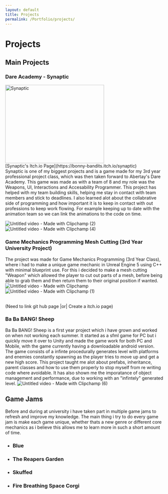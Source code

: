 ```yaml
---
layout: default
title: Projects
permalink: /Portfolio/projects/
---
```


# Projects

## Main Projects

### Dare Academy - Synaptic
<img width="315" height="250" alt="Synaptic" src="https://github.com/user-attachments/assets/a12b8fc3-fe75-453e-8ef8-0454fba62356" />
<br/>
[Synaptic's Itch.io Page](https://bonny-bandits.itch.io/synaptic)
<br/> 
Synaptic is one of my biggest projects and is a game made for my 3rd year professional project class, which was then taken forward to Abertay's Dare Academy. This game was made as with a team of 8 and my role was the Weapons, UI, Interactions and Accesability Programmer. This project has helped with my team building skills, helping me stay in contact with team members and stick to deadlines. I also learned alot about the collabrative side of programming and how important it is to keep in contact with out professions to keep work flowing. For example keeping up to date with the animation team so we can link the animations to the code on time.

![Untitled video - Made with Clipchamp (2)](https://github.com/user-attachments/assets/1824a971-2345-48c7-9ce0-2a717f8f2ba8)
![Untitled video - Made with Clipchamp (4)](https://github.com/user-attachments/assets/4baf44ef-6189-4da5-85c9-4f49d8cf325b)




### Game Mechanics Programming Mesh Cutting (3rd Year University Project)
The project was made for Game Mechanics Programming (3rd Year Class), where i had to make a unique game mechanic in Unreal Engine 5 using C++ with minimal blueprint use. For this i decided to make a mesh cutting "Weapon" which allowed the player to cut out parts of a mesh, before being able to grab them and then return them to their original position if wanted.
![Untitled video - Made with Clipchamp](https://github.com/user-attachments/assets/1998bacd-790f-4b99-8b07-287be275db79)
![Untitled video - Made with Clipchamp (1)](https://github.com/user-attachments/assets/da219f4c-00d0-48ec-a3f0-554c4168ad35)


<br/>
(Need to link git hub page |or| Create a itch.io page)

 
### Ba Ba BANG! Sheep
Ba Ba BANG! Sheep is a first year project which i have grown and worked on when not working each summer. It started as a sfml game for PC but i quickly move it over to Unity and made the game work for both PC and Mobile, with the game currently having a downloadable android version. The game consists of a infinte procedurally generates level with platforms and enemies constantly spawning as the player tries to move up and get a new high score. This project taught me alot about prefabs, inheritance, parent classes and how to use them properly to stop myself from re writing code where avoidable. It has also shown me the imporatance of object management and performance, due to working with an "infintely" generated level.
![Untitled video - Made with Clipchamp (6)](https://github.com/user-attachments/assets/0851b836-ee25-4665-8ef2-6b2f9dd1ca75)



## Game Jams
Before and during at university i have taken part in multiple game jams to refresh and improve my knowledge. The main thing i try to do every game jam is make each game unique, whether thats a new genre or different core mechanics as i believe this allows me to learn more in such a short amount of time.

- ### Blue
- ### The Reapers Garden
- ### Skuffed
- ### Fire Breathing Space Corgi
